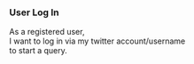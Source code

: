 ### User Log In

As a registered user, 
<br>I want to log in via my twitter account/username 
<br>to start a query.
